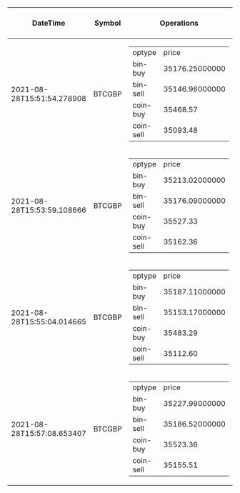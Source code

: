 | DateTime | Symbol | Operations | what to do | max profit |
| ------------- | ------------- | ------------- | ------------- | ------------- | 
| 2021-08-28T15:51:54.278908| BTCGBP| <table><tr><td>optype</td><td>price</td></tr><tr><td>bin-buy</td><td>35176.25000000</td></tr><tr><td>bin-sell</td><td>35146.96000000</td></tr><tr><td>coin-buy</td><td>35468.57</td></tr><tr><td>coin-sell</td><td>35093.48</td></tr></table>| no-op| -82.77| 
| 2021-08-28T15:53:59.108666| BTCGBP| <table><tr><td>optype</td><td>price</td></tr><tr><td>bin-buy</td><td>35213.02000000</td></tr><tr><td>bin-sell</td><td>35176.09000000</td></tr><tr><td>coin-buy</td><td>35527.33</td></tr><tr><td>coin-sell</td><td>35162.36</td></tr></table>| no-op| -50.66| 
| 2021-08-28T15:55:04.014665| BTCGBP| <table><tr><td>optype</td><td>price</td></tr><tr><td>bin-buy</td><td>35187.11000000</td></tr><tr><td>bin-sell</td><td>35153.17000000</td></tr><tr><td>coin-buy</td><td>35483.29</td></tr><tr><td>coin-sell</td><td>35112.60</td></tr></table>| no-op| -74.51| 
| 2021-08-28T15:57:08.653407| BTCGBP| <table><tr><td>optype</td><td>price</td></tr><tr><td>bin-buy</td><td>35227.99000000</td></tr><tr><td>bin-sell</td><td>35186.52000000</td></tr><tr><td>coin-buy</td><td>35523.36</td></tr><tr><td>coin-sell</td><td>35155.51</td></tr></table>| no-op| -72.48| 
